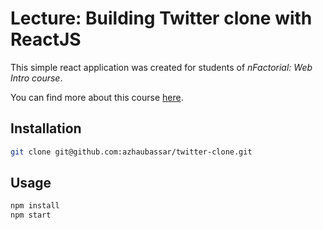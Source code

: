 # Lecture: Building Twitter clone with ReactJS 

This simple react application was created for students of *nFactorial: Web Intro course*. 

You can find more about this course [here](https://www.nfactorial.school/nfactorial-fullstack).

## Installation

```bash
git clone git@github.com:azhaubassar/twitter-clone.git
```

## Usage

```bash
npm install
npm start

```

